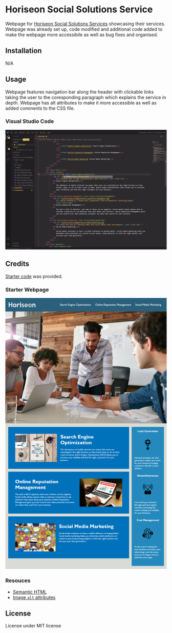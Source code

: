 # Horiseon Social Solutions Service

Webpage for [Horiseon Social Solutions Services](https://amikerb.github.io/Horiseon/) showcasing their services. Webpage was already set up, code modified and additional code added to make the webpage more accessibile as well as bug fixes and organised.

## Installation

N/A

## Usage

Webpage features navigation bar along the header with clickable links taking the user to the coresponding paragraph which explains the service in depth. Webpage has alt attributes to make it more accessible as well as added comments to the CSS file.

### Visual Studio Code
![alt text](starter/assets/images/VS-screenshot.png)

## Credits 

[Starter code](https://github.com/skills-bootcamp/frontend-dev/tree/main/week1/day4/challenge) was provided.

### Starter Webpage

![The Horiseon webpage includes a navigation bar, a header image, and cards with text and images at the bottom of the page.](Assets/01-html-css-git-challenge-demo.png)

### Resouces
- [Semantic HTML](https://www.w3schools.com/html/html5_semantic_elements.asp)
- [Image `alt` attributes](https://www.w3schools.com/tags/att_img_alt.asp)

## License 

License under MIT license 